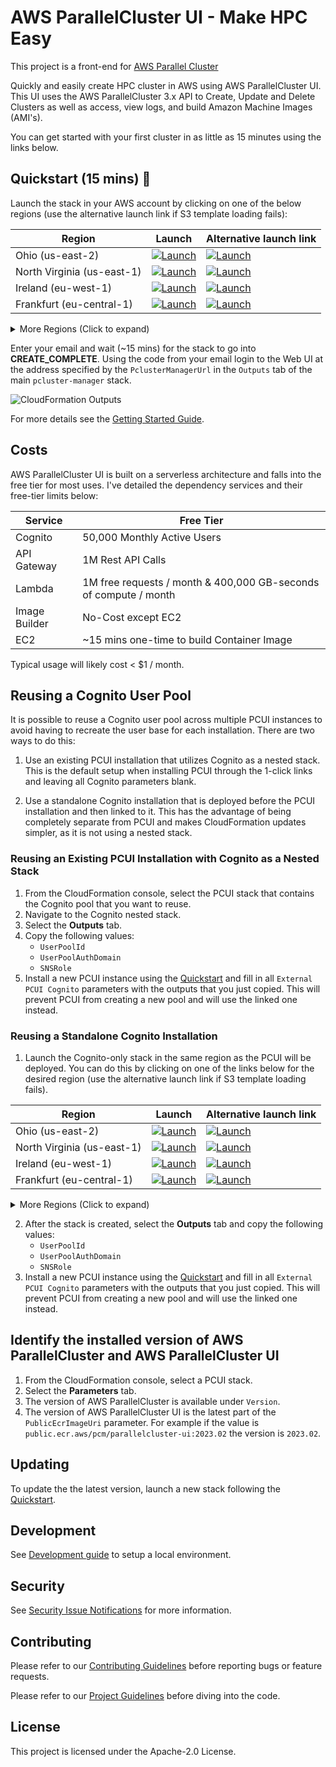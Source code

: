AWS ParallelCluster UI - Make HPC Easy
================================

This project is a front-end for [AWS Parallel Cluster](https://github.com/aws/aws-parallelcluster)

Quickly and easily create HPC cluster in AWS using AWS ParallelCluster UI. This UI uses the AWS ParallelCluster 3.x API to Create, Update and Delete Clusters as well as access, view logs, and build Amazon Machine Images (AMI's).

You can get started with your first cluster in as little as 15 minutes using the links below.

## Quickstart (15 mins) 🚀

Launch the stack in your AWS account by clicking on one of the below regions (use the alternative launch link if S3 template loading fails):

| Region       | Launch                                                                                                                                                                                                                                                                                                              | Alternative launch link |
|--------------|--------------------------------------------------------------------------------------------------------------------------------------------------------------------------------------------------------------------------------------------------------------------------------------------------------------------|--------------------------------------------------------------------------------------------------------------------------------------------------------------------------------------------------------------------------------------------------------------------------------------------------------------------|
| Ohio (us-east-2)  | [![Launch](https://samdengler.github.io/cloudformation-launch-stack-button-svg/images/us-east-2.svg)](https://us-east-2.console.aws.amazon.com/cloudformation/home?region=us-east-2#/stacks/create/review?stackName=pcluster-manager&templateURL=https://pcm-release-us-east-1.s3.us-east-1.amazonaws.com/pcluster-manager.yaml)       | [![Launch](https://samdengler.github.io/cloudformation-launch-stack-button-svg/images/us-east-2.svg)](https://us-east-2.console.aws.amazon.com/cloudformation/home?region=us-east-2#/stacks/create/review?stackName=pcluster-manager&templateURL=https://pcm-release-eu-west-1.s3.eu-west-1.amazonaws.com/pcluster-manager.yaml)       |
| North Virginia (us-east-1)  | [![Launch](https://samdengler.github.io/cloudformation-launch-stack-button-svg/images/us-east-1.svg)](https://us-east-1.console.aws.amazon.com/cloudformation/home?region=us-east-1#/stacks/create/review?stackName=pcluster-manager&templateURL=https://pcm-release-us-east-1.s3.us-east-1.amazonaws.com/pcluster-manager.yaml) | [![Launch](https://samdengler.github.io/cloudformation-launch-stack-button-svg/images/us-east-1.svg)](https://us-east-1.console.aws.amazon.com/cloudformation/home?region=us-east-1#/stacks/create/review?stackName=pcluster-manager&templateURL=https://pcm-release-eu-west-1.s3.eu-west-1.amazonaws.com/pcluster-manager.yaml) |
| Ireland (eu-west-1)   | [![Launch](https://samdengler.github.io/cloudformation-launch-stack-button-svg/images/eu-west-1.svg)](https://eu-west-1.console.aws.amazon.com/cloudformation/home?region=eu-west-1#/stacks/create/review?stackName=pcluster-manager&templateURL=https://pcm-release-us-east-1.s3.us-east-1.amazonaws.com/pcluster-manager.yaml)       | [![Launch](https://samdengler.github.io/cloudformation-launch-stack-button-svg/images/eu-west-1.svg)](https://eu-west-1.console.aws.amazon.com/cloudformation/home?region=eu-west-1#/stacks/create/review?stackName=pcluster-manager&templateURL=https://pcm-release-eu-west-1.s3.eu-west-1.amazonaws.com/pcluster-manager.yaml)       |
| Frankfurt (eu-central-1) | [![Launch](https://samdengler.github.io/cloudformation-launch-stack-button-svg/images/eu-central-1.svg)](https://eu-central-1.console.aws.amazon.com/cloudformation/home?region=eu-central-1#/stacks/create/review?stackName=pcluster-manager&templateURL=https://pcm-release-us-east-1.s3.us-east-1.amazonaws.com/pcluster-manager.yaml) | [![Launch](https://samdengler.github.io/cloudformation-launch-stack-button-svg/images/eu-central-1.svg)](https://eu-central-1.console.aws.amazon.com/cloudformation/home?region=eu-central-1#/stacks/create/review?stackName=pcluster-manager&templateURL=https://pcm-release-eu-west-1.s3.eu-west-1.amazonaws.com/pcluster-manager.yaml) |

<details>
    <summary>More Regions (Click to expand)</summary>
                   
| Region       | Launch                                                                                                                                                                                                                                                                                                              | Alternative launch link |
|--------------|--------------------------------------------------------------------------------------------------------------------------------------------------------------------------------------------------------------------------------------------------------------------------------------------------------------------|--------------------------------------------------------------------------------------------------------------------------------------------------------------------------------------------------------------------------------------------------------------------------------------------------------------------|
| Oregon (us-west-2)    | [![Launch](https://samdengler.github.io/cloudformation-launch-stack-button-svg/images/us-west-2.svg)](https://us-west-2.console.aws.amazon.com/cloudformation/home?region=us-west-2#/stacks/create/review?stackName=pcluster-manager&templateURL=https://pcm-release-us-east-1.s3.us-east-1.amazonaws.com/pcluster-manager.yaml)       |[![Launch](https://samdengler.github.io/cloudformation-launch-stack-button-svg/images/us-west-2.svg)](https://us-west-2.console.aws.amazon.com/cloudformation/home?region=us-west-2#/stacks/create/review?stackName=pcluster-manager&templateURL=https://pcm-release-eu-west-1.s3.eu-west-1.amazonaws.com/pcluster-manager.yaml)       |
| California (us-west-1)    | [![Launch](https://samdengler.github.io/cloudformation-launch-stack-button-svg/images/us-west-1.svg)](https://us-west-1.console.aws.amazon.com/cloudformation/home?region=us-west-1#/stacks/create/review?stackName=pcluster-manager&templateURL=https://pcm-release-us-east-1.s3.us-east-1.amazonaws.com/pcluster-manager.yaml)       |[![Launch](https://samdengler.github.io/cloudformation-launch-stack-button-svg/images/us-west-1.svg)](https://us-west-1.console.aws.amazon.com/cloudformation/home?region=us-west-1#/stacks/create/review?stackName=pcluster-manager&templateURL=https://pcm-release-eu-west-1.s3.eu-west-1.amazonaws.com/pcluster-manager.yaml) |
| London (eu-west-2)    | [![Launch](https://samdengler.github.io/cloudformation-launch-stack-button-svg/images/eu-west-2.svg)](https://eu-west-2.console.aws.amazon.com/cloudformation/home?region=eu-west-2#/stacks/create/review?stackName=pcluster-manager&templateURL=https://pcm-release-us-east-1.s3.us-east-1.amazonaws.com/pcluster-manager.yaml)       | [![Launch](https://samdengler.github.io/cloudformation-launch-stack-button-svg/images/eu-west-2.svg)](https://eu-west-2.console.aws.amazon.com/cloudformation/home?region=eu-west-2#/stacks/create/review?stackName=pcluster-manager&templateURL=https://pcm-release-eu-west-1.s3.eu-west-1.amazonaws.com/pcluster-manager.yaml) |
| Paris (eu-west-3)    | [![Launch](https://samdengler.github.io/cloudformation-launch-stack-button-svg/images/eu-west-3.svg)](https://eu-west-3.console.aws.amazon.com/cloudformation/home?region=eu-west-3#/stacks/create/review?stackName=pcluster-manager&templateURL=https://pcm-release-us-east-1.s3.us-east-1.amazonaws.com/pcluster-manager.yaml)       | [![Launch](https://samdengler.github.io/cloudformation-launch-stack-button-svg/images/eu-west-3.svg)](https://eu-west-3.console.aws.amazon.com/cloudformation/home?region=eu-west-3#/stacks/create/review?stackName=pcluster-manager&templateURL=https://pcm-release-eu-west-1.s3.eu-west-1.amazonaws.com/pcluster-manager.yaml)       |
| Stockholm (eu-north-1)    | [![Launch](https://samdengler.github.io/cloudformation-launch-stack-button-svg/images/eu-north-1.svg)](https://eu-north-1.console.aws.amazon.com/cloudformation/home?region=eu-north-1#/stacks/create/review?stackName=pcluster-manager&templateURL=https://pcm-release-us-east-1.s3.us-east-1.amazonaws.com/pcluster-manager.yaml)       | [![Launch](https://samdengler.github.io/cloudformation-launch-stack-button-svg/images/eu-north-1.svg)](https://eu-north-1.console.aws.amazon.com/cloudformation/home?region=eu-north-1#/stacks/create/review?stackName=pcluster-manager&templateURL=https://pcm-release-eu-west-1.s3.eu-west-1.amazonaws.com/pcluster-manager.yaml)       |
| Middle East (me-south-1) | [![Launch](https://samdengler.github.io/cloudformation-launch-stack-button-svg/images/me-south-1.svg)](https://me-south-1.console.aws.amazon.com/cloudformation/home?region=me-south-1#/stacks/create/review?stackName=pcluster-manager&templateURL=https://pcm-release-us-east-1.s3.us-east-1.amazonaws.com/pcluster-manager.yaml) | [![Launch](https://samdengler.github.io/cloudformation-launch-stack-button-svg/images/me-south-1.svg)](https://me-south-1.console.aws.amazon.com/cloudformation/home?region=me-south-1#/stacks/create/review?stackName=pcluster-manager&templateURL=https://pcm-release-eu-west-1.s3.eu-west-1.amazonaws.com/pcluster-manager.yaml) |
| South America (sa-east-1) | [![Launch](https://samdengler.github.io/cloudformation-launch-stack-button-svg/images/sa-east-1.svg)](https://sa-east-1.console.aws.amazon.com/cloudformation/home?region=sa-east-1#/stacks/create/review?stackName=pcluster-manager&templateURL=https://pcm-release-us-east-1.s3.us-east-1.amazonaws.com/pcluster-manager.yaml) |  [![Launch](https://samdengler.github.io/cloudformation-launch-stack-button-svg/images/sa-east-1.svg)](https://sa-east-1.console.aws.amazon.com/cloudformation/home?region=sa-east-1#/stacks/create/review?stackName=pcluster-manager&templateURL=https://pcm-release-eu-west-1.s3.eu-west-1.amazonaws.com/pcluster-manager.yaml) |
| Canada (ca-central-1) | [![Launch](https://samdengler.github.io/cloudformation-launch-stack-button-svg/images/ca-central-1.svg)](https://ca-central-1.console.aws.amazon.com/cloudformation/home?region=ca-central-1#/stacks/create/review?stackName=pcluster-manager&templateURL=https://pcm-release-us-east-1.s3.us-east-1.amazonaws.com/pcluster-manager.yaml) | [![Launch](https://samdengler.github.io/cloudformation-launch-stack-button-svg/images/ca-central-1.svg)](https://ca-central-1.console.aws.amazon.com/cloudformation/home?region=ca-central-1#/stacks/create/review?stackName=pcluster-manager&templateURL=https://pcm-release-eu-west-1.s3.eu-west-1.amazonaws.com/pcluster-manager.yaml) |
| Tokyo (ap-northeast-1) | [![Launch](https://samdengler.github.io/cloudformation-launch-stack-button-svg/images/ap-northeast-1.svg)](https://ap-northeast-1.console.aws.amazon.com/cloudformation/home?region=ap-northeast-1#/stacks/create/review?stackName=pcluster-manager&templateURL=https://pcm-release-us-east-1.s3.us-east-1.amazonaws.com/pcluster-manager.yaml) |  [![Launch](https://samdengler.github.io/cloudformation-launch-stack-button-svg/images/ap-northeast-1.svg)](https://ap-northeast-1.console.aws.amazon.com/cloudformation/home?region=ap-northeast-1#/stacks/create/review?stackName=pcluster-manager&templateURL=https://pcm-release-eu-west-1.s3.eu-west-1.amazonaws.com/pcluster-manager.yaml) |
| Seoul (ap-northeast-2) | [![Launch](https://samdengler.github.io/cloudformation-launch-stack-button-svg/images/ap-northeast-2.svg)](https://ap-northeast-2.console.aws.amazon.com/cloudformation/home?region=ap-northeast-2#/stacks/create/review?stackName=pcluster-manager&templateURL=https://pcm-release-us-east-1.s3.us-east-1.amazonaws.com/pcluster-manager.yaml) |  [![Launch](https://samdengler.github.io/cloudformation-launch-stack-button-svg/images/ap-northeast-2.svg)](https://ap-northeast-2.console.aws.amazon.com/cloudformation/home?region=ap-northeast-2#/stacks/create/review?stackName=pcluster-manager&templateURL=https://pcm-release-eu-west-1.s3.eu-west-1.amazonaws.com/pcluster-manager.yaml)|
| Mumbai (ap-south-1) | [![Launch](https://samdengler.github.io/cloudformation-launch-stack-button-svg/images/ap-south-1.svg)](https://ap-south-1.console.aws.amazon.com/cloudformation/home?region=ap-south-1#/stacks/create/review?stackName=pcluster-manager&templateURL=https://pcm-release-us-east-1.s3.us-east-1.amazonaws.com/pcluster-manager.yaml) | [![Launch](https://samdengler.github.io/cloudformation-launch-stack-button-svg/images/ap-south-1.svg)](https://ap-south-1.console.aws.amazon.com/cloudformation/home?region=ap-south-1#/stacks/create/review?stackName=pcluster-manager&templateURL=https://pcm-release-eu-west-1.s3.eu-west-1.amazonaws.com/pcluster-manager.yaml) |
| Singapore (ap-southeast-1) | [![Launch](https://samdengler.github.io/cloudformation-launch-stack-button-svg/images/ap-southeast-1.svg)](https://ap-southeast-1.console.aws.amazon.com/cloudformation/home?region=ap-southeast-1#/stacks/create/review?stackName=pcluster-manager&templateURL=https://pcm-release-us-east-1.s3.us-east-1.amazonaws.com/pcluster-manager.yaml) | [![Launch](https://samdengler.github.io/cloudformation-launch-stack-button-svg/images/ap-southeast-1.svg)](https://ap-southeast-1.console.aws.amazon.com/cloudformation/home?region=ap-southeast-1#/stacks/create/review?stackName=pcluster-manager&templateURL=https://pcm-release-eu-west-1.s3.eu-west-1.amazonaws.com/pcluster-manager.yaml) |
| Sydney (ap-southeast-2) | [![Launch](https://samdengler.github.io/cloudformation-launch-stack-button-svg/images/ap-southeast-2.svg)](https://ap-southeast-2.console.aws.amazon.com/cloudformation/home?region=ap-southeast-2#/stacks/create/review?stackName=pcluster-manager&templateURL=https://pcm-release-us-east-1.s3.us-east-1.amazonaws.com/pcluster-manager.yaml) |  [![Launch](https://samdengler.github.io/cloudformation-launch-stack-button-svg/images/ap-southeast-2.svg)](https://ap-southeast-2.console.aws.amazon.com/cloudformation/home?region=ap-southeast-2#/stacks/create/review?stackName=pcluster-manager&templateURL=https://pcm-release-eu-west-1.s3.eu-west-1.amazonaws.com/pcluster-manager.yaml) |
</details>

Enter your email and wait (~15 mins) for the stack to go into **CREATE_COMPLETE**. Using the code from your email login to the Web UI at the address specified by the `PclusterManagerUrl` in the `Outputs` tab of the main `pcluster-manager` stack.

![CloudFormation Outputs](docs/static/01-getting-started/pcmanager-url.png)

For more details see the [Getting Started Guide](https://pcluster.cloud).

## Costs

AWS ParallelCluster UI is built on a serverless architecture and falls into the free tier for most uses. I've detailed the dependency services and their free-tier limits below:

| Service       | Free Tier                                                        |
|---------------|------------------------------------------------------------------|
| Cognito       | 50,000 Monthly Active Users                                      |
| API Gateway   | 1M Rest API Calls                                                |
| Lambda        | 1M free requests / month & 400,000 GB-seconds of compute / month |
| Image Builder | No-Cost except EC2                                               |
| EC2           | ~15 mins one-time to build Container Image                       |

Typical usage will likely cost < $1 / month.

## Reusing a Cognito User Pool

It is possible to reuse a Cognito user pool across multiple PCUI instances to avoid having to recreate the user base for each installation. There are two ways to do this:

1. Use an existing PCUI installation that utilizes Cognito as a nested stack. This is the default setup when installing PCUI through the 1-click links and leaving all Cognito parameters blank.

2. Use a standalone Cognito installation that is deployed before the PCUI installation and then linked to it. This has the advantage of being completely separate from PCUI and makes CloudFormation updates simpler, as it is not using a nested stack.

### Reusing an Existing PCUI Installation with Cognito as a Nested Stack

1. From the CloudFormation console, select the PCUI stack that contains the Cognito pool that you want to reuse.
2. Navigate to the Cognito nested stack.
3. Select the **Outputs** tab.
4. Copy the following values:
   - `UserPoolId`
   - `UserPoolAuthDomain`
   - `SNSRole`
5. Install a new PCUI instance using the [Quickstart](#quickstart-15-mins-🚀) and fill in all `External PCUI Cognito` parameters with the outputs that you just copied. This will prevent PCUI from creating a new pool and will use the linked one instead.

### Reusing a Standalone Cognito Installation

1. Launch the Cognito-only stack in the same region as the PCUI will be deployed. You can do this by clicking on one of the links below for the desired region (use the alternative launch link if S3 template loading fails).


| Region       | Launch                                                                                                                                                                                                                                                                                                              | Alternative launch link |
|--------------|--------------------------------------------------------------------------------------------------------------------------------------------------------------------------------------------------------------------------------------------------------------------------------------------------------------------|--------------------------------------------------------------------------------------------------------------------------------------------------------------------------------------------------------------------------------------------------------------------------------------------------------------------|
| Ohio (us-east-2)  | [![Launch](https://samdengler.github.io/cloudformation-launch-stack-button-svg/images/us-east-2.svg)](https://us-east-2.console.aws.amazon.com/cloudformation/home?region=us-east-2#/stacks/create/review?stackName=pcluster-manager&templateURL=https://pcm-release-us-east-1.s3.us-east-1.amazonaws.com/pcluster-manager-cognito.yaml)       | [![Launch](https://samdengler.github.io/cloudformation-launch-stack-button-svg/images/us-east-2.svg)](https://us-east-2.console.aws.amazon.com/cloudformation/home?region=us-east-2#/stacks/create/review?stackName=pcluster-manager&templateURL=https://pcm-release-eu-west-1.s3.eu-west-1.amazonaws.com/pcluster-manager-cognito.yaml)       |
| North Virginia (us-east-1)  | [![Launch](https://samdengler.github.io/cloudformation-launch-stack-button-svg/images/us-east-1.svg)](https://us-east-1.console.aws.amazon.com/cloudformation/home?region=us-east-1#/stacks/create/review?stackName=pcluster-manager&templateURL=https://pcm-release-us-east-1.s3.us-east-1.amazonaws.com/pcluster-manager-cognito.yaml) | [![Launch](https://samdengler.github.io/cloudformation-launch-stack-button-svg/images/us-east-1.svg)](https://us-east-1.console.aws.amazon.com/cloudformation/home?region=us-east-1#/stacks/create/review?stackName=pcluster-manager&templateURL=https://pcm-release-eu-west-1.s3.eu-west-1.amazonaws.com/pcluster-manager-cognito.yaml) |
| Ireland (eu-west-1)   | [![Launch](https://samdengler.github.io/cloudformation-launch-stack-button-svg/images/eu-west-1.svg)](https://eu-west-1.console.aws.amazon.com/cloudformation/home?region=eu-west-1#/stacks/create/review?stackName=pcluster-manager&templateURL=https://pcm-release-us-east-1.s3.us-east-1.amazonaws.com/pcluster-manager-cognito.yaml)       | [![Launch](https://samdengler.github.io/cloudformation-launch-stack-button-svg/images/eu-west-1.svg)](https://eu-west-1.console.aws.amazon.com/cloudformation/home?region=eu-west-1#/stacks/create/review?stackName=pcluster-manager&templateURL=https://pcm-release-eu-west-1.s3.eu-west-1.amazonaws.com/pcluster-manager-cognito.yaml)       |
| Frankfurt (eu-central-1) | [![Launch](https://samdengler.github.io/cloudformation-launch-stack-button-svg/images/eu-central-1.svg)](https://eu-central-1.console.aws.amazon.com/cloudformation/home?region=eu-central-1#/stacks/create/review?stackName=pcluster-manager&templateURL=https://pcm-release-us-east-1.s3.us-east-1.amazonaws.com/pcluster-manager-cognito.yaml) | [![Launch](https://samdengler.github.io/cloudformation-launch-stack-button-svg/images/eu-central-1.svg)](https://eu-central-1.console.aws.amazon.com/cloudformation/home?region=eu-central-1#/stacks/create/review?stackName=pcluster-manager&templateURL=https://pcm-release-eu-west-1.s3.eu-west-1.amazonaws.com/pcluster-manager-cognito.yaml) |

<details>
    <summary>More Regions (Click to expand)</summary>
                   
| Region       | Launch                                                                                                                                                                                                                                                                                                              | Alternative launch link |
|--------------|--------------------------------------------------------------------------------------------------------------------------------------------------------------------------------------------------------------------------------------------------------------------------------------------------------------------|--------------------------------------------------------------------------------------------------------------------------------------------------------------------------------------------------------------------------------------------------------------------------------------------------------------------|
| Oregon (us-west-2)    | [![Launch](https://samdengler.github.io/cloudformation-launch-stack-button-svg/images/us-west-2.svg)](https://us-west-2.console.aws.amazon.com/cloudformation/home?region=us-west-2#/stacks/create/review?stackName=pcluster-manager&templateURL=https://pcm-release-us-east-1.s3.us-east-1.amazonaws.com/pcluster-manager-cognito.yaml)       |[![Launch](https://samdengler.github.io/cloudformation-launch-stack-button-svg/images/us-west-2.svg)](https://us-west-2.console.aws.amazon.com/cloudformation/home?region=us-west-2#/stacks/create/review?stackName=pcluster-manager&templateURL=https://pcm-release-eu-west-1.s3.eu-west-1.amazonaws.com/pcluster-manager-cognito.yaml)       |
| California (us-west-1)    | [![Launch](https://samdengler.github.io/cloudformation-launch-stack-button-svg/images/us-west-1.svg)](https://us-west-1.console.aws.amazon.com/cloudformation/home?region=us-west-1#/stacks/create/review?stackName=pcluster-manager&templateURL=https://pcm-release-us-east-1.s3.us-east-1.amazonaws.com/pcluster-manager-cognito.yaml)       |[![Launch](https://samdengler.github.io/cloudformation-launch-stack-button-svg/images/us-west-1.svg)](https://us-west-1.console.aws.amazon.com/cloudformation/home?region=us-west-1#/stacks/create/review?stackName=pcluster-manager&templateURL=https://pcm-release-eu-west-1.s3.eu-west-1.amazonaws.com/pcluster-manager-cognito.yaml) |
| London (eu-west-2)    | [![Launch](https://samdengler.github.io/cloudformation-launch-stack-button-svg/images/eu-west-2.svg)](https://eu-west-2.console.aws.amazon.com/cloudformation/home?region=eu-west-2#/stacks/create/review?stackName=pcluster-manager&templateURL=https://pcm-release-us-east-1.s3.us-east-1.amazonaws.com/pcluster-manager-cognito.yaml)       | [![Launch](https://samdengler.github.io/cloudformation-launch-stack-button-svg/images/eu-west-2.svg)](https://eu-west-2.console.aws.amazon.com/cloudformation/home?region=eu-west-2#/stacks/create/review?stackName=pcluster-manager&templateURL=https://pcm-release-eu-west-1.s3.eu-west-1.amazonaws.com/pcluster-manager-cognito.yaml) |
| Paris (eu-west-3)    | [![Launch](https://samdengler.github.io/cloudformation-launch-stack-button-svg/images/eu-west-3.svg)](https://eu-west-3.console.aws.amazon.com/cloudformation/home?region=eu-west-3#/stacks/create/review?stackName=pcluster-manager&templateURL=https://pcm-release-us-east-1.s3.us-east-1.amazonaws.com/pcluster-manager-cognito.yaml)       | [![Launch](https://samdengler.github.io/cloudformation-launch-stack-button-svg/images/eu-west-3.svg)](https://eu-west-3.console.aws.amazon.com/cloudformation/home?region=eu-west-3#/stacks/create/review?stackName=pcluster-manager&templateURL=https://pcm-release-eu-west-1.s3.eu-west-1.amazonaws.com/pcluster-manager-cognito.yaml)       |
| Stockholm (eu-north-1)    | [![Launch](https://samdengler.github.io/cloudformation-launch-stack-button-svg/images/eu-north-1.svg)](https://eu-north-1.console.aws.amazon.com/cloudformation/home?region=eu-north-1#/stacks/create/review?stackName=pcluster-manager&templateURL=https://pcm-release-us-east-1.s3.us-east-1.amazonaws.com/pcluster-manager-cognito.yaml)       | [![Launch](https://samdengler.github.io/cloudformation-launch-stack-button-svg/images/eu-north-1.svg)](https://eu-north-1.console.aws.amazon.com/cloudformation/home?region=eu-north-1#/stacks/create/review?stackName=pcluster-manager&templateURL=https://pcm-release-eu-west-1.s3.eu-west-1.amazonaws.com/pcluster-manager-cognito.yaml)       |
| Middle East (me-south-1) | [![Launch](https://samdengler.github.io/cloudformation-launch-stack-button-svg/images/me-south-1.svg)](https://me-south-1.console.aws.amazon.com/cloudformation/home?region=me-south-1#/stacks/create/review?stackName=pcluster-manager&templateURL=https://pcm-release-us-east-1.s3.us-east-1.amazonaws.com/pcluster-manager-cognito.yaml) | [![Launch](https://samdengler.github.io/cloudformation-launch-stack-button-svg/images/me-south-1.svg)](https://me-south-1.console.aws.amazon.com/cloudformation/home?region=me-south-1#/stacks/create/review?stackName=pcluster-manager&templateURL=https://pcm-release-eu-west-1.s3.eu-west-1.amazonaws.com/pcluster-manager-cognito.yaml) |
| South America (sa-east-1) | [![Launch](https://samdengler.github.io/cloudformation-launch-stack-button-svg/images/sa-east-1.svg)](https://sa-east-1.console.aws.amazon.com/cloudformation/home?region=sa-east-1#/stacks/create/review?stackName=pcluster-manager&templateURL=https://pcm-release-us-east-1.s3.us-east-1.amazonaws.com/pcluster-manager-cognito.yaml) |  [![Launch](https://samdengler.github.io/cloudformation-launch-stack-button-svg/images/sa-east-1.svg)](https://sa-east-1.console.aws.amazon.com/cloudformation/home?region=sa-east-1#/stacks/create/review?stackName=pcluster-manager&templateURL=https://pcm-release-eu-west-1.s3.eu-west-1.amazonaws.com/pcluster-manager-cognito.yaml) |
| Canada (ca-central-1) | [![Launch](https://samdengler.github.io/cloudformation-launch-stack-button-svg/images/ca-central-1.svg)](https://ca-central-1.console.aws.amazon.com/cloudformation/home?region=ca-central-1#/stacks/create/review?stackName=pcluster-manager&templateURL=https://pcm-release-us-east-1.s3.us-east-1.amazonaws.com/pcluster-manager-cognito.yaml) | [![Launch](https://samdengler.github.io/cloudformation-launch-stack-button-svg/images/ca-central-1.svg)](https://ca-central-1.console.aws.amazon.com/cloudformation/home?region=ca-central-1#/stacks/create/review?stackName=pcluster-manager&templateURL=https://pcm-release-eu-west-1.s3.eu-west-1.amazonaws.com/pcluster-manager-cognito.yaml) |
| Tokyo (ap-northeast-1) | [![Launch](https://samdengler.github.io/cloudformation-launch-stack-button-svg/images/ap-northeast-1.svg)](https://ap-northeast-1.console.aws.amazon.com/cloudformation/home?region=ap-northeast-1#/stacks/create/review?stackName=pcluster-manager&templateURL=https://pcm-release-us-east-1.s3.us-east-1.amazonaws.com/pcluster-manager-cognito.yaml) |  [![Launch](https://samdengler.github.io/cloudformation-launch-stack-button-svg/images/ap-northeast-1.svg)](https://ap-northeast-1.console.aws.amazon.com/cloudformation/home?region=ap-northeast-1#/stacks/create/review?stackName=pcluster-manager&templateURL=https://pcm-release-eu-west-1.s3.eu-west-1.amazonaws.com/pcluster-manager-cognito.yaml) |
| Seoul (ap-northeast-2) | [![Launch](https://samdengler.github.io/cloudformation-launch-stack-button-svg/images/ap-northeast-2.svg)](https://ap-northeast-2.console.aws.amazon.com/cloudformation/home?region=ap-northeast-2#/stacks/create/review?stackName=pcluster-manager&templateURL=https://pcm-release-us-east-1.s3.us-east-1.amazonaws.com/pcluster-manager-cognito.yaml) |  [![Launch](https://samdengler.github.io/cloudformation-launch-stack-button-svg/images/ap-northeast-2.svg)](https://ap-northeast-2.console.aws.amazon.com/cloudformation/home?region=ap-northeast-2#/stacks/create/review?stackName=pcluster-manager&templateURL=https://pcm-release-eu-west-1.s3.eu-west-1.amazonaws.com/pcluster-manager-cognito.yaml)|
| Mumbai (ap-south-1) | [![Launch](https://samdengler.github.io/cloudformation-launch-stack-button-svg/images/ap-south-1.svg)](https://ap-south-1.console.aws.amazon.com/cloudformation/home?region=ap-south-1#/stacks/create/review?stackName=pcluster-manager&templateURL=https://pcm-release-us-east-1.s3.us-east-1.amazonaws.com/pcluster-manager-cognito.yaml) | [![Launch](https://samdengler.github.io/cloudformation-launch-stack-button-svg/images/ap-south-1.svg)](https://ap-south-1.console.aws.amazon.com/cloudformation/home?region=ap-south-1#/stacks/create/review?stackName=pcluster-manager&templateURL=https://pcm-release-eu-west-1.s3.eu-west-1.amazonaws.com/pcluster-manager-cognito.yaml) |
| Singapore (ap-southeast-1) | [![Launch](https://samdengler.github.io/cloudformation-launch-stack-button-svg/images/ap-southeast-1.svg)](https://ap-southeast-1.console.aws.amazon.com/cloudformation/home?region=ap-southeast-1#/stacks/create/review?stackName=pcluster-manager&templateURL=https://pcm-release-us-east-1.s3.us-east-1.amazonaws.com/pcluster-manager-cognito.yaml) | [![Launch](https://samdengler.github.io/cloudformation-launch-stack-button-svg/images/ap-southeast-1.svg)](https://ap-southeast-1.console.aws.amazon.com/cloudformation/home?region=ap-southeast-1#/stacks/create/review?stackName=pcluster-manager&templateURL=https://pcm-release-eu-west-1.s3.eu-west-1.amazonaws.com/pcluster-manager-cognito.yaml) |
| Sydney (ap-southeast-2) | [![Launch](https://samdengler.github.io/cloudformation-launch-stack-button-svg/images/ap-southeast-2.svg)](https://ap-southeast-2.console.aws.amazon.com/cloudformation/home?region=ap-southeast-2#/stacks/create/review?stackName=pcluster-manager&templateURL=https://pcm-release-us-east-1.s3.us-east-1.amazonaws.com/pcluster-manager-cognito.yaml) |  [![Launch](https://samdengler.github.io/cloudformation-launch-stack-button-svg/images/ap-southeast-2.svg)](https://ap-southeast-2.console.aws.amazon.com/cloudformation/home?region=ap-southeast-2#/stacks/create/review?stackName=pcluster-manager&templateURL=https://pcm-release-eu-west-1.s3.eu-west-1.amazonaws.com/pcluster-manager-cognito.yaml) |
</details>

2. After the stack is created, select the **Outputs** tab and copy the following values:
   - `UserPoolId`
   - `UserPoolAuthDomain`
   - `SNSRole`
3. Install a new PCUI instance using the [Quickstart](#quickstart-15-mins-🚀) and fill in all `External PCUI Cognito` parameters with the outputs that you just copied. This will prevent PCUI from creating a new pool and will use the linked one instead.

## Identify the installed version of AWS ParallelCluster and AWS ParallelCluster UI
1. From the CloudFormation console, select a PCUI stack.
2. Select the **Parameters** tab.
3. The version of AWS ParallelCluster is available under `Version`.
4. The version of AWS ParallelCluster UI is the latest part of the `PublicEcrImageUri` parameter. For example if the value is `public.ecr.aws/pcm/parallelcluster-ui:2023.02` the version is `2023.02`.

## Updating

To update the the latest version, launch a new stack following the [Quickstart](#quickstart-15-mins-🚀).

## Development

See [Development guide](DEVELOPMENT.md) to setup a local environment.

## Security

See [Security Issue Notifications](CONTRIBUTING.md#security-issue-notifications) for more information.

## Contributing

Please refer to our [Contributing Guidelines](CONTRIBUTING.md) before reporting bugs or feature requests.

Please refer to our [Project Guidelines](PROJECT_GUIDELINES.md) before diving into the code.

## License

This project is licensed under the Apache-2.0 License.
